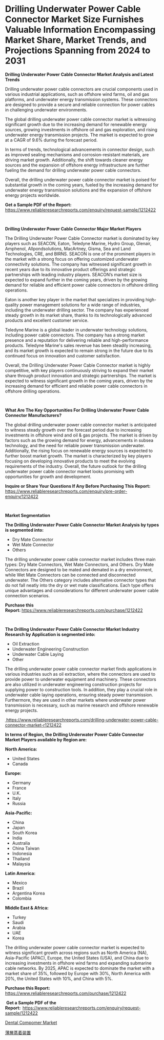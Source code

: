 <p><h1>Drilling Underwater Power Cable Connector Market Size Furnishes Valuable Information Encompassing Market Share, Market Trends, and Projections Spanning from 2024 to 2031</h1></p><p><strong>Drilling Underwater Power Cable Connector Market Analysis and Latest Trends</strong></p>
<p><p>Drilling underwater power cable connectors are crucial components used in various industrial applications, such as offshore wind farms, oil and gas platforms, and underwater energy transmission systems. These connectors are designed to provide a secure and reliable connection for power cables in challenging underwater environments.</p><p>The global drilling underwater power cable connector market is witnessing significant growth due to the increasing demand for renewable energy sources, growing investments in offshore oil and gas exploration, and rising underwater energy transmission projects. The market is expected to grow at a CAGR of 9.6% during the forecast period.</p><p>In terms of trends, technological advancements in connector design, such as improved sealing mechanisms and corrosion-resistant materials, are driving market growth. Additionally, the shift towards cleaner energy sources and the expansion of offshore energy infrastructure are further fueling the demand for drilling underwater power cable connectors.</p><p>Overall, the drilling underwater power cable connector market is poised for substantial growth in the coming years, fueled by the increasing demand for underwater energy transmission solutions and the expansion of offshore energy projects worldwide.</p></p>
<p><strong>Get a Sample PDF of the Report:&nbsp;</strong> <a href="https://www.reliableresearchreports.com/enquiry/request-sample/1212422">https://www.reliableresearchreports.com/enquiry/request-sample/1212422</a></p>
<p>&nbsp;</p>
<p><strong>Drilling Underwater Power Cable Connector Major Market Players</strong></p>
<p><p>The Drilling Underwater Power Cable Connector market is dominated by key players such as SEACON, Eaton, Teledyne Marine, Hydro Group, Glenair, Amphenol, Allpondsolutions, MacArtney, Gisma, Sea and Land Technologies, CRE, and BIRNS. SEACON is one of the prominent players in the market with a strong focus on offering customized underwater connectivity solutions. The company has witnessed significant growth in recent years due to its innovative product offerings and strategic partnerships with leading industry players. SEACON’s market size is expected to expand further in the coming years, driven by the growing demand for reliable and efficient power cable connectors in offshore drilling operations.</p><p>Eaton is another key player in the market that specializes in providing high-quality power management solutions for a wide range of industries, including the underwater drilling sector. The company has experienced steady growth in its market share, thanks to its technologically advanced products and excellent customer service.</p><p>Teledyne Marine is a global leader in underwater technology solutions, including power cable connectors. The company has a strong market presence and a reputation for delivering reliable and high-performance products. Teledyne Marine's sales revenue has been steadily increasing, and its market growth is expected to remain strong in the future due to its continued focus on innovation and customer satisfaction.</p><p>Overall, the Drilling Underwater Power Cable Connector market is highly competitive, with key players continuously striving to expand their market share through product innovation and strategic partnerships. The market is expected to witness significant growth in the coming years, driven by the increasing demand for efficient and reliable power cable connectors in offshore drilling operations.</p></p>
<p>&nbsp;</p>
<p><strong>What Are The Key Opportunities For Drilling Underwater Power Cable Connector Manufacturers?</strong></p>
<p><p>The global drilling underwater power cable connector market is anticipated to witness steady growth over the forecast period due to increasing investments in offshore wind and oil & gas projects. The market is driven by factors such as the growing demand for energy, advancements in subsea technology, and the need for reliable power transmission underwater. Additionally, the rising focus on renewable energy sources is expected to further boost market growth. The market is characterized by key players focusing on developing innovative products to meet the evolving requirements of the industry. Overall, the future outlook for the drilling underwater power cable connector market looks promising with opportunities for growth and development.</p></p>
<p><strong>Inquire or Share Your Questions If Any Before Purchasing This Report:</strong> <a href="https://www.reliableresearchreports.com/enquiry/pre-order-enquiry/1212422">https://www.reliableresearchreports.com/enquiry/pre-order-enquiry/1212422</a></p>
<p>&nbsp;</p>
<p><strong>Market Segmentation</strong></p>
<p><strong>The Drilling Underwater Power Cable Connector Market Analysis by types is segmented into:</strong></p>
<p><ul><li>Dry Mate Connector</li><li>Wet Mate Connector</li><li>Others</li></ul></p>
<p><p>The drilling underwater power cable connector market includes three main types: Dry Mate Connectors, Wet Mate Connectors, and Others. Dry Mate Connectors are designed to be mated and demated in a dry environment, while Wet Mate Connectors can be connected and disconnected underwater. The Others category includes alternative connector types that do not fall neatly into the dry or wet mate classifications. Each type offers unique advantages and considerations for different underwater power cable connection scenarios.</p></p>
<p><strong>Purchase this Report:&nbsp;</strong><a href="https://www.reliableresearchreports.com/purchase/1212422">https://www.reliableresearchreports.com/purchase/1212422</a></p>
<p>&nbsp;</p>
<p><strong>The Drilling Underwater Power Cable Connector Market Industry Research by Application is segmented into:</strong></p>
<p><ul><li>Oil Extraction</li><li>Underwater Engineering Construction</li><li>Underwater Cable Laying</li><li>Other</li></ul></p>
<p><p>The drilling underwater power cable connector market finds applications in various industries such as oil extraction, where the connectors are used to provide power to underwater equipment and machinery. These connectors are also utilized in underwater engineering construction projects for supplying power to construction tools. In addition, they play a crucial role in underwater cable laying operations, ensuring steady power transmission. Furthermore, they are used in other markets where underwater power transmission is necessary, such as marine research and offshore renewable energy projects.</p></p>
<p><a href="https://www.reliableresearchreports.com/drilling-underwater-power-cable-connector-market-r1212422">&nbsp;https://www.reliableresearchreports.com/drilling-underwater-power-cable-connector-market-r1212422</a></p>
<p><strong>In terms of Region, the Drilling Underwater Power Cable Connector Market Players available by Region are:</strong></p>
<p>
    <p> <strong> North America: </strong>
        <ul>
            <li>United States</li>
            <li>Canada</li>
        </ul>
        </p> 
    <p> <strong> Europe: </strong>
        <ul>
            <li>Germany</li>
            <li>France</li>
            <li>U.K.</li>
            <li>Italy</li>
            <li>Russia</li>
        </ul>
        </p> 
    <p> <strong> Asia-Pacific: </strong>
        <ul>
            <li>China</li>
            <li>Japan</li>
            <li>South Korea</li>
            <li>India</li>
            <li>Australia</li>
            <li>China Taiwan</li>
            <li>Indonesia</li>
            <li>Thailand</li>
            <li>Malaysia</li>
        </ul>
        </p> 
    <p> <strong> Latin America: </strong>
        <ul>
            <li>Mexico</li>
            <li>Brazil</li>
            <li>Argentina Korea</li>
            <li>Colombia</li>
        </ul>
        </p> 
    <p> <strong> Middle East & Africa: </strong>
        <ul>
            <li>Turkey</li>
            <li>Saudi</li>
            <li>Arabia</li>
            <li>UAE</li>
            <li>Korea</li>
        </ul>
    </p>
    </p>
<p><p>The drilling underwater power cable connector market is expected to witness significant growth across regions such as North America (NA), Asia-Pacific (APAC), Europe, the United States (USA), and China due to increasing investments in offshore wind farms and expanding submarine cable networks. By 2025, APAC is expected to dominate the market with a market share of 35%, followed by Europe with 30%, North America with 20%, the United States with 10%, and China with 5%.</p></p>
<p><strong>Purchase this Report: </strong><a href="https://www.reliableresearchreports.com/purchase/1212422">https://www.reliableresearchreports.com/purchase/1212422</a></p>
<p>&nbsp;<strong>Get a Sample PDF of the Report:&nbsp;&nbsp;</strong><a href="https://www.reliableresearchreports.com/enquiry/request-sample/1212422">https://www.reliableresearchreports.com/enquiry/request-sample/1212422</a></p>
<p><strong></strong></p>
<p><p><a href="https://view.publitas.com/reportprime-1/dental-compomer-market-size-and-market-trends-complete-industry-overview-2024-to-2031/">Dental Compomer Market</a></p><p><a href="https://medium.com/@rocklobster885/%E8%96%84%E5%B1%A4%E5%A0%86%E7%A9%8D%E8%A3%85%E7%BD%AE%E3%81%AE%E5%B8%82%E5%A0%B4%E3%81%AF-%E5%B8%82%E5%A0%B4%E3%82%B7%E3%82%A7%E3%82%A2-%E3%82%B5%E3%82%A4%E3%82%BA-2031%E5%B9%B4%E3%81%BE%E3%81%A7%E3%81%AE%E4%BA%88%E6%B8%AC%E3%81%AB%E7%84%A6%E7%82%B9%E3%82%92%E5%BD%93%E3%81%A6%E3%81%A6%E3%81%84%E3%81%BE%E3%81%99-d84471e23a20">薄層蒸着装置</a></p></p>